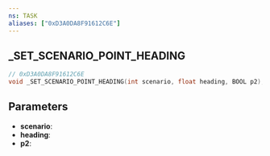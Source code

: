 ```yaml
---
ns: TASK
aliases: ["0xD3A0DA8F91612C6E"]
---
```

## _SET_SCENARIO_POINT_HEADING

```c
// 0xD3A0DA8F91612C6E
void _SET_SCENARIO_POINT_HEADING(int scenario, float heading, BOOL p2);
```

## Parameters
* **scenario**:
* **heading**:
* **p2**:
